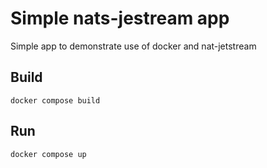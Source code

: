 # Simple nats-jestream app

Simple app to demonstrate use of docker and nat-jetstream

## Build
`docker compose build`

## Run
`docker compose up`
